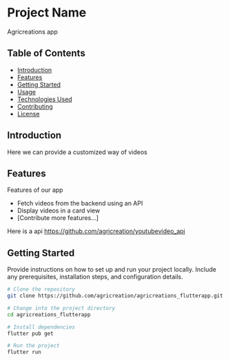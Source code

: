 # Project Name

Agricreations app

## Table of Contents

- [Introduction](#introduction)
- [Features](#features)
- [Getting Started](#getting-started)
- [Usage](#usage)
- [Technologies Used](#technologies-used)
- [Contributing](#contributing)
- [License](#license)

## Introduction

Here we can provide a customized way of videos

## Features

Features of our app

- Fetch videos from the backend using an API
- Display videos in a card view
- [Contribute more features...]

Here is a api https://github.com/agricreation/youtubevideo_api

## Getting Started

Provide instructions on how to set up and run your project locally. Include any prerequisites, installation steps, and configuration details.

```bash
# Clone the repository
git clone https://github.com/agricreation/agricreations_flutterapp.git

# Change into the project directory
cd agricreations_flutterapp

# Install dependencies
flutter pub get

# Run the project
flutter run
